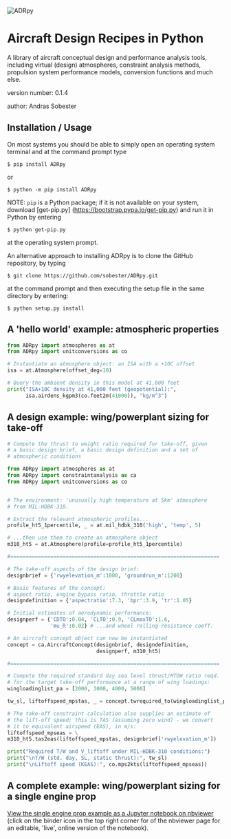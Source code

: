 ![ADRpy](https://github.com/sobester/ADRpy/raw/master/docs/ADRpy/ADRpy_splash.png)

Aircraft Design Recipes in Python
=================================

A library of aircraft conceptual design and performance analysis tools, including
virtual (design) atmospheres, constraint analysis methods, propulsion system 
performance models, conversion functions and much else.

version number: 0.1.4

author: Andras Sobester

Installation / Usage
--------------------

On most systems you should be able to simply open an operating system terminal
and at the command prompt type

    $ pip install ADRpy
    
or

    $ python -m pip install ADRpy
    
NOTE: `pip` is a Python package; if it is not available on your system, download
[get-pip.py] (https://bootstrap.pypa.io/get-pip.py) and run it in Python by entering

    $ python get-pip.py
    
at the operating system prompt.

An alternative approach to installing ADRpy is to clone the GitHub repository, by typing

    $ git clone https://github.com/sobester/ADRpy.git

at the command prompt and then executing the setup file in the same directory by entering:

    $ python setup.py install

    
A 'hello world' example: atmospheric properties
-----------------------------------------------

```python
from ADRpy import atmospheres as at
from ADRpy import unitconversions as co

# Instantiate an atmosphere object: an ISA with a +10C offset
isa = at.Atmosphere(offset_deg=10)

# Query the ambient density in this model at 41,000 feet 
print("ISA+10C density at 41,000 feet (geopotential):", 
      isa.airdens_kgpm3(co.feet2m(41000)), "kg/m^3")
```

A design example: wing/powerplant sizing for take-off
-----------------------------------------------------

```python
# Compute the thrust to weight ratio required for take-off, given
# a basic design brief, a basic design definition and a set of 
# atmospheric conditions

from ADRpy import atmospheres as at
from ADRpy import constraintanalysis as ca
from ADRpy import unitconversions as co


# The environment: 'unusually high temperature at 5km' atmosphere
# from MIL-HDBK-310. 

# Extract the relevant atmospheric profiles...
profile_ht5_1percentile, _ = at.mil_hdbk_310('high', 'temp', 5)

# ...then use them to create an atmosphere object 
m310_ht5 = at.Atmosphere(profile=profile_ht5_1percentile)

#====================================================================

# The take-off aspects of the design brief:
designbrief = {'rwyelevation_m':1000, 'groundrun_m':1200}

# Basic features of the concept:
# aspect ratio, engine bypass ratio, throttle ratio 
designdefinition = {'aspectratio':7.3, 'bpr':3.9, 'tr':1.05}

# Initial estimates of aerodynamic performance:
designperf = {'CDTO':0.04, 'CLTO':0.9, 'CLmaxTO':1.6,
              'mu_R':0.02} # ...and wheel rolling resistance coeff.

# An aircraft concept object can now be instantiated
concept = ca.AircraftConcept(designbrief, designdefinition,
                             designperf, m310_ht5)

#====================================================================

# Compute the required standard day sea level thrust/MTOW ratio reqd.
# for the target take-off performance at a range of wing loadings:
wingloadinglist_pa = [2000, 3000, 4000, 5000]

tw_sl, liftoffspeed_mpstas, _ = concept.twrequired_to(wingloadinglist_pa)

# The take-off constraint calculation also supplies an estimate of
# the lift-off speed; this is TAS (assuming zero wind) - we convert 
# it to equivalent airspeed (EAS), in m/s:
liftoffspeed_mpseas = \
m310_ht5.tas2eas(liftoffspeed_mpstas, designbrief['rwyelevation_m'])

print("Required T/W and V_liftoff under MIL-HDBK-310 conditions:")
print("\nT/W (std. day, SL, static thrust):", tw_sl)
print("\nLiftoff speed (KEAS):", co.mps2kts(liftoffspeed_mpseas))
```

A complete example: wing/powerplant sizing for a single engine prop
-------------------------------------------------------------------

[View the single engine prop example as a Jupyter notebook on nbviewer](https://nbviewer.jupyter.org/github/sobester/ADRpy/blob/master/docs/ADRpy/single_engine_prop_power_requirements.ipynb) (click on the binder icon in the top right corner for of the nbviewer page for an editable, 'live', online version of the notebook).
